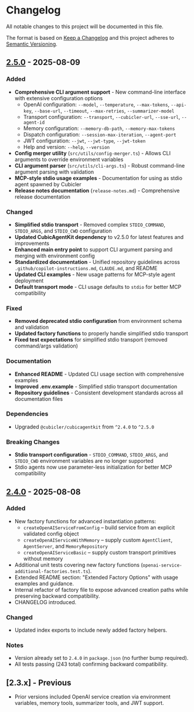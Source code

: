 # Changelog

All notable changes to this project will be documented in this file.

The format is based on [Keep a Changelog](https://keepachangelog.com/en/1.0.0/) and this project adheres to [Semantic Versioning](https://semver.org/spec/v2.0.0.html).

## [2.5.0] - 2025-08-09

### Added

- **Comprehensive CLI argument support** - New command-line interface with extensive configuration options
  - OpenAI configuration: `--model`, `--temperature`, `--max-tokens`, `--api-key`, `--base-url`, `--timeout`, `--max-retries`, `--summarizer-model`
  - Transport configuration: `--transport`, `--cubicler-url`, `--sse-url`, `--agent-id`
  - Memory configuration: `--memory-db-path`, `--memory-max-tokens`
  - Dispatch configuration: `--session-max-iteration`, `--agent-port`
  - JWT configuration: `--jwt`, `--jwt-type`, `--jwt-token`
  - Help and version: `--help`, `--version`
- **Config merger utility** (`src/utils/config-merger.ts`) - Allows CLI arguments to override environment variables
- **CLI argument parser** (`src/utils/cli-args.ts`) - Robust command-line argument parsing with validation
- **MCP-style stdio usage examples** - Documentation for using as stdio agent spawned by Cubicler
- **Release notes documentation** (`release-notes.md`) - Comprehensive release documentation

### Changed

- **Simplified stdio transport** - Removed complex `STDIO_COMMAND`, `STDIO_ARGS`, and `STDIO_CWD` configuration
- **Updated CubicAgentKit dependency** to v2.5.0 for latest features and improvements
- **Enhanced main entry point** to support CLI argument parsing and merging with environment config
- **Standardized documentation** - Unified repository guidelines across `.github/copilot-instructions.md`, `CLAUDE.md`, and README
- **Updated CLI examples** - New usage patterns for MCP-style agent deployment
- **Default transport mode** - CLI usage defaults to `stdio` for better MCP compatibility

### Fixed

- **Removed deprecated stdio configuration** from environment schema and validation
- **Updated factory functions** to properly handle simplified stdio transport
- **Fixed test expectations** for simplified stdio transport (removed command/args validation)

### Documentation

- **Enhanced README** - Updated CLI usage section with comprehensive examples
- **Improved .env.example** - Simplified stdio transport documentation
- **Repository guidelines** - Consistent development standards across all documentation files

### Dependencies

- Upgraded `@cubicler/cubicagentkit` from `^2.4.0` to `^2.5.0`

### Breaking Changes

- **Stdio transport configuration** - `STDIO_COMMAND`, `STDIO_ARGS`, and `STDIO_CWD` environment variables are no longer supported
- Stdio agents now use parameter-less initialization for better MCP compatibility

## [2.4.0] - 2025-08-08

### Added

- New factory functions for advanced instantiation patterns:
  - `createOpenAIServiceFromConfig` – build service from an explicit validated config object
  - `createOpenAIServiceWithMemory` – supply custom `AgentClient`, `AgentServer`, and `MemoryRepository`
  - `createOpenAIServiceBasic` – supply custom transport primitives without memory
- Additional unit tests covering new factory functions (`openai-service-additional-factories.test.ts`).
- Extended README section: "Extended Factory Options" with usage examples and guidance.
- Internal refactor of factory file to expose advanced creation paths while preserving backward compatibility.
- CHANGELOG introduced.

### Changed

- Updated index exports to include newly added factory helpers.

### Notes

- Version already set to `2.4.0` in `package.json` (no further bump required).
- All tests passing (243 total) confirming backward compatibility.

## [2.3.x] - Previous

- Prior versions included OpenAI service creation via environment variables, memory tools, summarizer tools, and JWT support.

[2.5.0]: https://github.com/Cubicler/CubicAgent-OpenAI/releases/tag/v2.5.0
[2.4.0]: https://github.com/Cubicler/CubicAgent-OpenAI/releases/tag/v2.4.0
